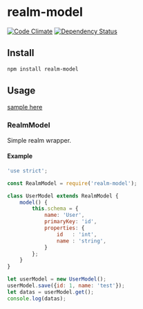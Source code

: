 # realm-model

[![Code Climate](https://codeclimate.com/github/shuto-S/realm-model/badges/gpa.svg)](https://codeclimate.com/github/shuto-S/realm-model)
[![Dependency Status](https://gemnasium.com/badges/github.com/shuto-S/realm-model.svg)](https://gemnasium.com/github.com/shuto-S/realm-model)


## Install
```bash
npm install realm-model
```


## Usage
[sample here](./sample)

### RealmModel
Simple realm wrapper.

#### Example 
```js
'use strict';

const RealmModel = require('realm-model');

class UserModel extends RealmModel {
    model() {
        this.schema = {
            name: 'User',
            primaryKey: 'id',
            properties: {
                id   : 'int',
                name : 'string',
            }
        };
    }
}

let userModel = new UserModel();
userModel.save({id: 1, name: 'test'});
let datas = userModel.get();
console.log(datas);
```
